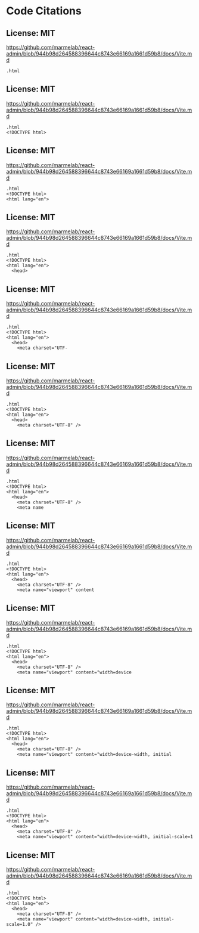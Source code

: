 # Code Citations

## License: MIT
https://github.com/marmelab/react-admin/blob/944b98d264588396644c8743e66169a1661d59b8/docs/Vite.md

```
.html
```


## License: MIT
https://github.com/marmelab/react-admin/blob/944b98d264588396644c8743e66169a1661d59b8/docs/Vite.md

```
.html
<!DOCTYPE html>
```


## License: MIT
https://github.com/marmelab/react-admin/blob/944b98d264588396644c8743e66169a1661d59b8/docs/Vite.md

```
.html
<!DOCTYPE html>
<html lang="en">
```


## License: MIT
https://github.com/marmelab/react-admin/blob/944b98d264588396644c8743e66169a1661d59b8/docs/Vite.md

```
.html
<!DOCTYPE html>
<html lang="en">
  <head>
```


## License: MIT
https://github.com/marmelab/react-admin/blob/944b98d264588396644c8743e66169a1661d59b8/docs/Vite.md

```
.html
<!DOCTYPE html>
<html lang="en">
  <head>
    <meta charset="UTF-
```


## License: MIT
https://github.com/marmelab/react-admin/blob/944b98d264588396644c8743e66169a1661d59b8/docs/Vite.md

```
.html
<!DOCTYPE html>
<html lang="en">
  <head>
    <meta charset="UTF-8" />
```


## License: MIT
https://github.com/marmelab/react-admin/blob/944b98d264588396644c8743e66169a1661d59b8/docs/Vite.md

```
.html
<!DOCTYPE html>
<html lang="en">
  <head>
    <meta charset="UTF-8" />
    <meta name
```


## License: MIT
https://github.com/marmelab/react-admin/blob/944b98d264588396644c8743e66169a1661d59b8/docs/Vite.md

```
.html
<!DOCTYPE html>
<html lang="en">
  <head>
    <meta charset="UTF-8" />
    <meta name="viewport" content
```


## License: MIT
https://github.com/marmelab/react-admin/blob/944b98d264588396644c8743e66169a1661d59b8/docs/Vite.md

```
.html
<!DOCTYPE html>
<html lang="en">
  <head>
    <meta charset="UTF-8" />
    <meta name="viewport" content="width=device
```


## License: MIT
https://github.com/marmelab/react-admin/blob/944b98d264588396644c8743e66169a1661d59b8/docs/Vite.md

```
.html
<!DOCTYPE html>
<html lang="en">
  <head>
    <meta charset="UTF-8" />
    <meta name="viewport" content="width=device-width, initial
```


## License: MIT
https://github.com/marmelab/react-admin/blob/944b98d264588396644c8743e66169a1661d59b8/docs/Vite.md

```
.html
<!DOCTYPE html>
<html lang="en">
  <head>
    <meta charset="UTF-8" />
    <meta name="viewport" content="width=device-width, initial-scale=1
```


## License: MIT
https://github.com/marmelab/react-admin/blob/944b98d264588396644c8743e66169a1661d59b8/docs/Vite.md

```
.html
<!DOCTYPE html>
<html lang="en">
  <head>
    <meta charset="UTF-8" />
    <meta name="viewport" content="width=device-width, initial-scale=1.0" />
```

